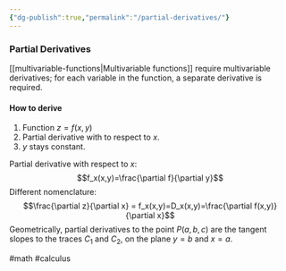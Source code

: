 ```yaml
---
{"dg-publish":true,"permalink":"/partial-derivatives/"}
---
```


### Partial Derivatives
[[multivariable-functions|Multivariable functions]] require multivariable derivatives; for each variable in the function, a separate derivative is required.

#### How to derive
1. Function $z=f(x,y)$
2. Partial derivative with to respect to $x$.
3. $y$ stays constant.

Partial derivative with respect to $x$:
$$f_x(x,y)=\frac{\partial f}{\partial y}$$
Different nomenclature:
$$\frac{\partial z}{\partial x} = f_x(x,y)=D_x(x,y)=\frac{\partial f(x,y)}{\partial x}$$
Geometrically, partial derivatives to the point $P(a,b,c)$ are the tangent slopes to the traces $C_1$ and $C_2$, on the plane $y=b$ and $x=a$.

#math #calculus
